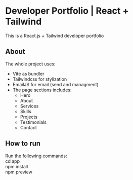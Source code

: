 # Developer Portfolio | React + Tailwind
This is a React.js + Tailwind developer portfolio

## About
The whole project uses:
- Vite as bundler
- Tailwindcss for stylization
- EmailJS for email (send and managment)
- The page sections includes:
  - Hero
  - About
  - Services
  - Skills
  - Projects
  - Testimonials
  - Contact

## How to run
Run the following commands: <br/>
  cd app <br/>
  npm install <br/>
  npm preview
